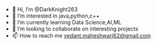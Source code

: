- 👋 Hi, I’m @DarkKnight263
- 👀 I’m interested in java,python,c++
- 🌱 I’m currently learning Data Science,AI,ML
- 💞️ I’m looking to collaborate on interesting projects
- 📫 How to reach me vedant.maheshwari62@gmail.com

<!---
DarkKnight263/DarkKnight263 is a ✨ special ✨ repository because its `README.md` (this file) appears on your GitHub profile.
You can click the Preview link to take a look at your changes.
--->

